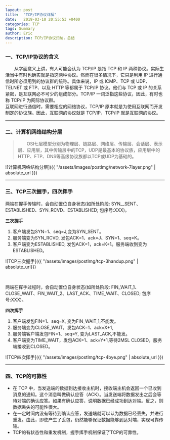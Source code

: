```yaml
---
layout: post
title:  "TCP/IP协议详解"
date:   2019-03-10 20:55:53 +0400
categories: TCP
tags: Summary
author: Eric
description: TCP/IP协议归纳，总结
---   
```



### 一、TCP/IP协议的含义
　　从字面意义上讲，有人可能会认为 TCP/IP 是指 TCP 和 IP 两种协议。实际生活当中有时也确实就是指这两种协议。然而在很多情况下，它只是利用 IP 进行通信时所必须用到的协议群的统称。具体来说，IP 或 ICMP、TCP 或 UDP、TELNET 或 FTP、以及 HTTP 等都属于 TCP/IP 协议。他们与 TCP 或 IP 的关系紧密，是互联网必不可少的组成部分。TCP/IP 一词泛指这些协议，因此，有时也称 TCP/IP 为网际协议群。   
互联网进行通信时，需要相应的网络协议，TCP/IP 原本就是为使用互联网而开发制定的协议族。因此，互联网的协议就是 TCP/IP，TCP/IP 就是互联网的协议。
 
 -------

### 二、计算机网络结构分层   

>　　OSI七层模型分别为物理层、链路层、网络层、传输层、会话层、表示层、应用层，其中传输层中的TCP，UDP是最基本的协议族，应用层中的HTTP、FTP、DNS等高级协议族都以TCP或UDP为基础的。   

![计算机网络结构分层]({{ "/assets/images/postImg/network-7layer.png" | absolute_url }})   

-------

### 三、TCP三次握手，四次挥手
两端在握手传输时，会自动置位自身状态(如所处阶段: SYN__SENT、ESTABLISHED、SYN_RCVD、ESTABLISHED; 包序号:XXX)。   

**三次握手**
 1. 客户端发包SYN=1、seq=J,变为SYN_SENT。
 2. 服务端变为SYN_RCVD, 发包ACK=1、ack=J、SYN=1、seq=K。
 3. 客户端变为ESTABLISHED, 发包ACK=1，ack=K+1。服务端收到变为ESTABLISHED。    

 ![TCP三次握手]({{ "/assets/images/postImg/tcp-3handup.png" | absolute_url}})   

<br/>   

 两端在挥手过程时，会自动置位自身状态(如所处阶段: FIN_WAIT_1、CLOSE_WAIT、FIN_WAIT_2、LAST_ACK、TIME_WAIT、CLOSED; 包序号:XXX)。    

**四次挥手**
 1. 客户端发包FIN=1、seq=X, 变为FIN_WAIT_1,不能发。
 2. 服务端变为CLOSE_WAIT，发包ACK=1、ack=X+1,
 3. 服务端客户端发包FIN=1、seq=Y, 变为LAST_ACK,不能发。
 4. 客户端变为TIME_WAIT，发包ACK=1、ack=Y+1,等待2MSL CLOSED，服务端接收到CLOSED。   

![TCP四次挥手]({{ "/assets/images/postImg/tcp-4bye.png" | absolute_url }}) 

-------

### 四、TCP的可靠性
- 在 TCP 中，当发送端的数据到达接收主机时，接收端主机会返回一个已收到消息的通知。这个消息叫做确认应答（ACK）。当发送端将数据发出之后会等待对端的确认应答。如果有确认应答，说明数据已经成功到达对端。反之，则数据丢失的可能性很大。
- 在一定时间内没有等待到确认应答，发送端就可以认为数据已经丢失，并进行重发。由此，即使产生了丢包，仍然能够保证数据能够到达对端，实现可靠传输。
- TCP的有状态性和重发机制，握手挥手机制保证了TCP的可靠性。
